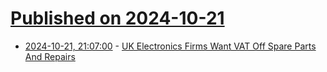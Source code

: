 # [Published on 2024-10-21](index.md)

* [2024-10-21, 21:07:00](https://soylentnews.org/article.pl?sid=24/10/20/0048243&from=rss) - [UK Electronics Firms Want VAT Off Spare Parts And Repairs](https://soylentnews.org/article.pl?sid=24/10/20/0048243&from=rss)

